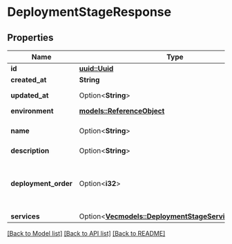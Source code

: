 # DeploymentStageResponse

## Properties

Name | Type | Description | Notes
------------ | ------------- | ------------- | -------------
**id** | [**uuid::Uuid**](uuid::Uuid.md) |  | [readonly]
**created_at** | **String** |  | [readonly]
**updated_at** | Option<**String**> |  | [optional][readonly]
**environment** | [**models::ReferenceObject**](ReferenceObject.md) |  | 
**name** | Option<**String**> | name is case insensitive | [optional]
**description** | Option<**String**> |  | [optional]
**deployment_order** | Option<**i32**> | Position of the deployment stage within the environment | [optional]
**services** | Option<[**Vec<models::DeploymentStageServiceResponse>**](DeploymentStageServiceResponse.md)> |  | [optional]

[[Back to Model list]](../README.md#documentation-for-models) [[Back to API list]](../README.md#documentation-for-api-endpoints) [[Back to README]](../README.md)


